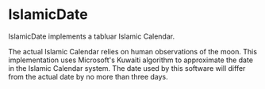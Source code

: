 # IslamicDate

IslamicDate implements a tabluar Islamic Calendar.

The actual Islamic Calendar relies on human observations of the moon.
This implementation uses Microsoft's Kuwaiti algorithm to approximate
the date in the Islamic Calendar system. The date used by this software
will differ from the actual date by no more than three days.